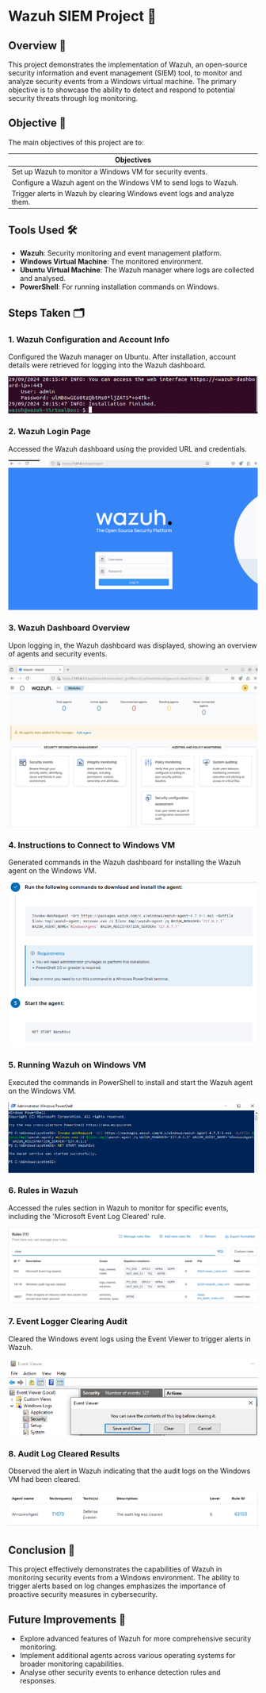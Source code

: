 # Wazuh SIEM Project 🚀

## Overview 📖
This project demonstrates the implementation of Wazuh, an open-source security information and event management (SIEM) tool, to monitor and analyze security events from a Windows virtual machine. The primary objective is to showcase the ability to detect and respond to potential security threats through log monitoring.

## Objective 🎯
The main objectives of this project are to:

| Objectives                                              |
|--------------------------------------------------------|
| Set up Wazuh to monitor a Windows VM for security events. |
| Configure a Wazuh agent on the Windows VM to send logs to Wazuh. |
| Trigger alerts in Wazuh by clearing Windows event logs and analyze them. |

## Tools Used 🛠️
- **Wazuh**: Security monitoring and event management platform.
- **Windows Virtual Machine**: The monitored environment.
- **Ubuntu Virtual Machine**: The Wazuh manager where logs are collected and analysed.
- **PowerShell**: For running installation commands on Windows.

## Steps Taken 🗂️

### 1. Wazuh Configuration and Account Info
Configured the Wazuh manager on Ubuntu. After installation, account details were retrieved for logging into the Wazuh dashboard.

![Wazuh Config](screenshots/wazuh%20configuration%20and%20account%20info%20screenshot%201.PNG)

### 2. Wazuh Login Page
Accessed the Wazuh dashboard using the provided URL and credentials.

![Wazuh login](screenshots/wazuh%20login%20page%20screenshot%202.PNG)

### 3. Wazuh Dashboard Overview
Upon logging in, the Wazuh dashboard was displayed, showing an overview of agents and security events.

![Wazuh dashboard](screenshots/screenshot%203%20wazuh%20dashboard.PNG)

### 4. Instructions to Connect to Windows VM
Generated commands in the Wazuh dashboard for installing the Wazuh agent on the Windows VM.

![Windows VM connection](screenshots/instructions%20to%20connect%20to%20windows%20VM%20screenshot%204.PNG)

### 5. Running Wazuh on Windows VM
Executed the commands in PowerShell to install and start the Wazuh agent on the Windows VM.

![Running on Windows](screenshots/running%20wazuh%20on%20windows%20VM%20screenshot%205.PNG)

### 6. Rules in Wazuh
Accessed the rules section in Wazuh to monitor for specific events, including the 'Microsoft Event Log Cleared' rule.

![Wazuh Rules](screenshots/Rules%20screenshot%206.PNG)

### 7. Event Logger Clearing Audit
Cleared the Windows event logs using the Event Viewer to trigger alerts in Wazuh.

![Event Logger](screenshots/Event%20Logger%20clearing%20audit%20screenshot%207.PNG)

### 8. Audit Log Cleared Results
Observed the alert in Wazuh indicating that the audit logs on the Windows VM had been cleared.

![Audit Log Cleared Evidence](screenshots/audit%20log%20cleared%20results%20screenshot%208.PNG)

## Conclusion 🏁
This project effectively demonstrates the capabilities of Wazuh in monitoring security events from a Windows environment. The ability to trigger alerts based on log changes emphasizes the importance of proactive security measures in cybersecurity.

## Future Improvements 🚀
- Explore advanced features of Wazuh for more comprehensive security monitoring.
- Implement additional agents across various operating systems for broader monitoring capabilities.
- Analyse other security events to enhance detection rules and responses.
